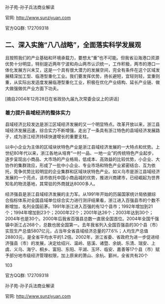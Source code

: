 孙子苑-孙子兵法商业解读

官网: http://www.sunziyuan.com

官方QQ群: 172709318

## 二、深入实施“八八战略”，全面落实科学发展观

且按照我们的产业基础和环境承载力，要想太“重”也不可能。但我省沿海港口资源优势十分明显，特别是近两年宁波和舟山两市认识统一，工作积极，两市的港口一体化发展方兴未艾，这是一个具有很大潜力的发展空间，完全有条件在这个区域发展精深加工型、临港型重化工业。我们要发挥优势，扬长避短，宜轻则轻，宜重则重，从实际出发适度发展临港型重化工业，积极在优化产业结构、延长产业链、做大做强做优产业方面下功夫。

[摘自2004年12月28日在省政协九届九次常委会议上的讲话]

### 着力提升县域经济的整体实力

县域经济比较发达是浙江区域经济发展的又一个明显特点。改革开放以来，浙江县域经济发展迅速，综合实力不断增强，走出了一条具有浙江特色的县域经济发展路子，成为浙江经济持续快速增长的重要支柱。

以中小企业为主体的区域块状特色产业是浙江县域经济发展的一大特点和优势。上世纪80年代以来，浙江各地从培育“一村一品、一地一业”的传统特色产业起步，逐步呈现出小商品、大市场的产业格局，低成本、高效益的比较优势，小企业、大协作的集群效应，形成了一批中小企业、专业市场和特色产业紧密结合、互为依托，竞争优势比较明显的企业集群和区域块状特色产业。如义乌市是浙江县域经济发展的一个亮点，该市依托中国小商品城的优势，推进兴商建市，已经崛起为世界知名的物流基地，其常驻的外商就达8000多人。

经济强县是浙江县域经济发展的主力军。从1991年开始的历届国家统计局依据综合指标体系对全国县域单位综合实力进行测评结果看，浙江进入百强县市的个数不断增加，名列全国前茅。1991年浙江进入百强的有12个县市；1992年增加到21个；1994年增加到23个；2000年22个；2001年达26个；2003年达到30个；2004年也是30个。2000年后我省百强县总数一直居全国首位。2004年全国千强镇中浙江占268个，总数也居全国第一。去年我省列入全国百强县的30个县（市）实现生产总值5807亿元，占当年全省县域经济总量的77.6%；人均生产总值28803元，是全省平均水平的1.2倍。2002年，浙江省委、省政府为进一步促进经济强县（市）的发展，决定给绍兴、温岭、慈溪、诸暨、余姚、乐清、瑞安、上虞、义乌、海宁、桐乡、富阳、东阳、平湖、玉环、临安、嘉善等17个县（市）赋予部分地市级经济管理权限，加上原来的萧山、余杭、鄞州，全省共有20个

103

官方QQ群: 172709318

孙子苑-孙子兵法商业解读

官网: http://www.sunziyuan.com